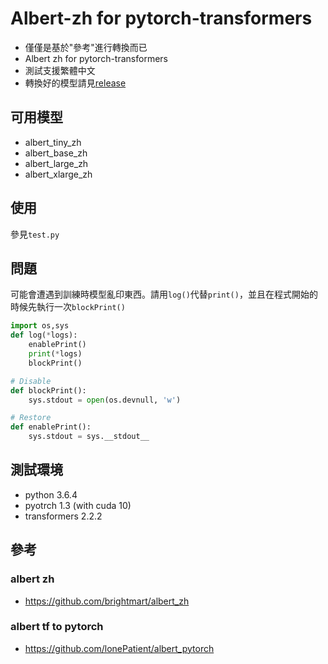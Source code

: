 # Albert-zh for pytorch-transformers
- 僅僅是基於"參考"進行轉換而已
- Albert zh for pytorch-transformers
- 測試支援繁體中文
- 轉換好的模型請見[release](https://github.com/p208p2002/albert-zh-convert-testing/releases)

## 可用模型 
- albert_tiny_zh
- albert_base_zh
- albert_large_zh
- albert_xlarge_zh

## 使用
參見`test.py`

## 問題
可能會遭遇到訓練時模型亂印東西。請用`log()`代替`print()`，並且在程式開始的時候先執行一次`blockPrint()`
```python
import os,sys
def log(*logs):
    enablePrint()
    print(*logs)
    blockPrint()

# Disable
def blockPrint():
    sys.stdout = open(os.devnull, 'w')

# Restore
def enablePrint():
    sys.stdout = sys.__stdout__
```

## 測試環境
- python 3.6.4
- pyotrch 1.3 (with cuda 10)
- transformers 2.2.2

## 參考
### albert zh
- https://github.com/brightmart/albert_zh
### albert tf to pytorch
- https://github.com/lonePatient/albert_pytorch

